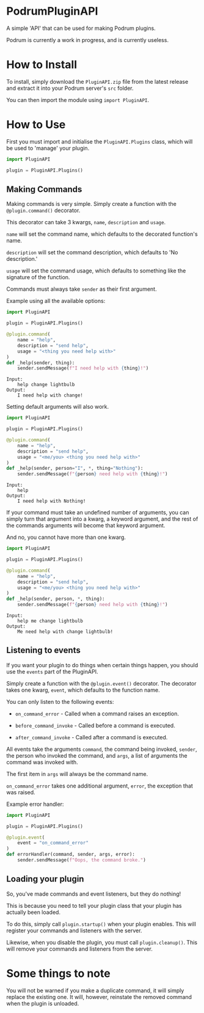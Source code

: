 # PodrumPluginAPI
 A simple 'API' that can be used for making Podrum plugins.

Podrum is currently a work in progress, and is currently useless.

# How to Install
 To install, simply download the `PluginAPI.zip` file from the latest release and extract it into your Podrum server's `src` folder.

 You can then import the module using `import PluginAPI`.

# How to Use
 First you must import and initialise the `PluginAPI.Plugins` class, which will be used to 'manage' your plugin.

 ```py
 import PluginAPI

 plugin = PluginAPI.Plugins()
 ```

## Making Commands
Making commands is very simple. Simply create a function with the `@plugin.command()` decorator.

This decorator can take 3 kwargs, `name`, `description` and `usage`.

`name` will set the command name, which defaults to the decorated function's name.

`description` will set the command description, which defaults to 'No description.'

`usage` will set the command usage, which defaults to something like the signature of the function.

Commands must always take `sender` as their first argument.

Example using all the available options:
```py
import PluginAPI

plugin = PluginAPI.Plugins()

@plugin.command(
    name = "help",
    description = "send help",
    usage = "<thing you need help with>"
)
def _help(sender, thing):
    sender.sendMessage(f"I need help with {thing}!")
```

```
Input:
    help change lightbulb
Output:
    I need help with change!
```

Setting default arguments will also work.

```py
import PluginAPI

plugin = PluginAPI.Plugins()

@plugin.command(
    name = "help",
    description = "send help",
    usage = "<me/you> <thing you need help with>"
)
def _help(sender, person="I", *, thing="Nothing"):
    sender.sendMessage(f"{person} need help with {thing}!")
```

```
Input:
    help
Output:
    I need help with Nothing!
```

If your command must take an undefined number of arguments, you can simply turn that argument into a kwarg, a keyword argument, and the rest of the commands arguments will become that keyword argument.

And no, you cannot have more than one kwarg.

```py
import PluginAPI

plugin = PluginAPI.Plugins()

@plugin.command(
    name = "help",
    description = "send help",
    usage = "<me/you> <thing you need help with>"
)
def _help(sender, person, *, thing):
    sender.sendMessage(f"{person} need help with {thing}!")
```

```
Input:
    help me change lightbulb
Output:
    Me need help with change lightbulb!
```


## Listening to events
If you want your plugin to do things when certain things happen, you should use the `events` part of the PluginAPI.

Simply create a function with the `@plugin.event()` decorator. The decorator takes one kwarg, `event`, which defaults to the function name.

You can only listen to the following events:

- `on_command_error` - Called when a command raises an exception.

- `before_command_invoke` - Called before a command is executed.

- `after_command_invoke` - Called after a command is executed.

All events take the arguments `command`, the command being invoked, `sender`, the person who invoked the command, and `args`, a list of arguments the command was invoked with.

The first item in `args` will always be the command name.

`on_command_error` takes one additional argument, `error`, the exception that was raised.

Example error handler:
```py
import PluginAPI

plugin = PluginAPI.Plugins()

@plugin.event(
    event = "on_command_error"
)
def errorHandler(command, sender, args, error):
    sender.sendMessage(f"Oops, the command broke.")
```

## Loading your plugin
So, you've made commands and event listeners, but they do nothing!

This is because you need to tell your plugin class that your plugin has actually been loaded.

To do this, simply call `plugin.startup()` when your plugin enables. This will register your commands and listeners with the server.

Likewise, when you disable the plugin, you must call `plugin.cleanup()`. This will remove your commands and listeners from the server.

# Some things to note
You will not be warned if you make a duplicate command, it will simply replace the existing one. It will, however, reinstate the removed command when the plugin is unloaded.